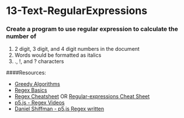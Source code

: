 # 13-Text-RegularExpressions

### Create a program to use regular expression to calculate the number of 
1. 2 digit, 3 digit, and 4 digit numbers in the document
2. Words would be formatted as italics
3. ., !, and ? characters

####Resources:
* <a href="https://youtu.be/c9HbsUSWilw?list=PLRqwX-V7Uu6YEypLuls7iidwHMdCM6o2w">Greedy Algorithms</a><br/>
* <a href="https://shiffman.github.io/A2Z-F16/week2-regex/01_regexbasics/">Regex Basics</a>      
* [Regex Cheatsheet](https://www.debuggex.com/cheatsheet/regex/javascript) OR [Regular-expressions Cheat Sheet](https://www.cheatography.com/davechild/cheat-sheets/regular-expressions/)
* [p5.js - Regex Videos](https://www.youtube.com/playlist?list=PLRqwX-V7Uu6YEypLuls7iidwHMdCM6o2w)
* [Daniel Shiffman - p5.js Regex written](http://shiffman.net/a2z/regex/)
                                


